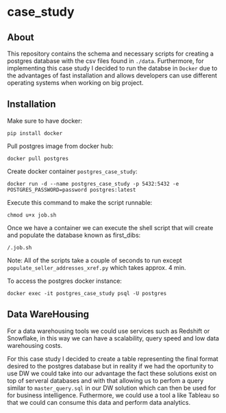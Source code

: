 # case_study
## About
This repository contains the schema and necessary scripts for creating a postgres database with the csv files found in `./data`. Furthermore, for implementing this case study I decided to run the databse in `Docker` due to the advantages of fast installation and allows developers can use different operating systems when working on big project. 

## Installation
Make sure to have docker:
    
    pip install docker

Pull postgres image from docker hub:

    docker pull postgres

Create docker container `postgres_case_study`:

    docker run -d --name postgres_case_study -p 5432:5432 -e POSTGRES_PASSWORD=password postgres:latest

Execute this command to make the script runnable:
    
    chmod u+x job.sh

Once we have a container we can execute the shell script that will create and populate the database known as first_dibs:

    /.job.sh

Note: All of the scripts take a couple of seconds to run except `populate_seller_addresses_xref.py` which takes approx. 4 min.

To access the postgres docker instance:

    docker exec -it postgres_case_study psql -U postgres

## Data WareHousing 
For a data warehousing tools we could use services such as Redshift or Snowflake, in this way we can have a scalability, query speed and low data warehousing costs.

For this case study I decided to create a table representing the final format desired to the postgres database but in reality if we had the oportunity to use DW we could take into our advantage the fact these solutions exist on top of serveral databases and with that allowing us to perfom a query similar to `master_query.sql` in our DW solution which can then be used for for business intelligence. Futhermore, we could use a tool a like Tableau so that we could can consume this data and perform data analytics. 
